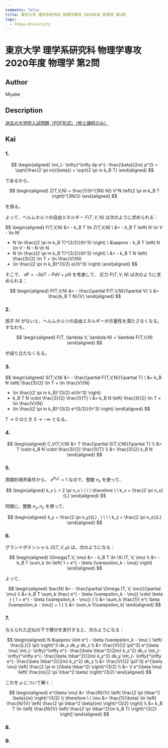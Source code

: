 ```yaml
---
comments: false
title: 東京大学 理学系研究科 物理学専攻 2020年度 物理学 第2問
tags:
  - Tokyo-University
---
```

# 東京大学 理学系研究科 物理学専攻 2020年度 物理学 第2問

## **Author**
Miyake

## **Description**
[過去の大学院入試問題（PDF形式）（修士課程のみ）](https://www.phys.s.u-tokyo.ac.jp/wp-content/uploads/2020/04/R2masterphysics.pdf)

## **Kai**
### 1.

$$
\begin{aligned}
\int_{- \infty}^\infty dp e^{- \frac{\beta}{2m} p^2}
= \sqrt{\frac{2 \pi m}{\beta}}
= \sqrt{2 \pi m k_B T}
\end{aligned}
$$

であるから、

$$
\begin{aligned}
Z(T,V,N) = \frac{1}{h^{3N} N!} V^N \left(2 \pi m k_B T \right)^{3N/2}
\end{aligned}
$$

を得る。

よって、ヘルムホルツの自由エネルギー $F(T,V,N)$ は次のように求められる：

$$
\begin{aligned}
F(T,V,N)
&= - k_B T \ln Z(T,V,N)
\\
&= - k_B T \left( N \ln V - \ln N!
+ N \ln \frac{(2 \pi m k_B T)^{3/2}}{h^3} \right)
\\
&\approx - k_B T \left( N \ln V - N - N \ln N
+ N \ln \frac{(2 \pi m k_B T)^{3/2}}{h^3} \right)
\\
&= - k_B T N \left( \frac{3}{2} \ln T +  \ln \frac{V}{N}
+ \ln \frac{(2 \pi m k_B)^{3/2} e}{h^3} \right)
\end{aligned}
$$

そこで、 $dF = -S dT - P dV + \mu N$ を考慮して、
圧力 $P(T,V,N)$ は次のように求められる：

$$
\begin{aligned}
P(T,V,N)
&= - \frac{\partial F(T,V,N)}{\partial V}
\\
&= \frac{k_B T N}{V}
\end{aligned}
$$

### 2.
因子 $N!$ がないと、ヘルムホルツの自由エネルギーが示量性を満たさなくなる。
すなわち、

$$
\begin{aligned}
F(T, \lambda V, \lambda N) = \lambda F(T,V,N)
\end{aligned}
$$

が成り立たなくなる。

### 3.

$$
\begin{aligned}
S(T,V,N)
&= - \frac{\partial F(T,V,N)}{\partial T}
\\
&= k_B N \left( \frac{3}{2} \ln T +  \ln \frac{V}{N}
+ \ln \frac{(2 \pi m k_B)^{3/2} e}{h^3} \right)
+ k_B T N \cdot \frac{3}{2} \frac{1}{T}
\\
&= k_B N \left( \frac{3}{2} \ln T +  \ln \frac{V}{N}
+ \ln \frac{(2 \pi m k_B)^{3/2} e^{5/2}}{h^3} \right)
\end{aligned}
$$

$T \to 0$ のとき $S \to - \infty$ となる。

### 4.

$$
\begin{aligned}
C_V(T,V,N)
&= T \frac{\partial S(T,V,N)}{\partial T}
\\
&= T \cdot k_B N \cdot \frac{3}{2} \frac{1}{T}
\\
&= \frac{3}{2} k_B N
\end{aligned}
$$

### 5.

周期的境界条件から、 $e^{i k_x L} = 1$ なので、整数 $n_x$ を使って、

$$
\begin{aligned}
k_x L = 2 \pi n_x
\ \ \ \ 
\therefore \ \ 
k_x = \frac{2 \pi n_x}{L}
\end{aligned}
$$

同様に、整数 $n_y, n_z$ を使って、

$$
\begin{aligned}
k_y = \frac{2 \pi n_y}{L}
, \ \ \ \ 
k_z = \frac{2 \pi n_z}{L}
\end{aligned}
$$

### 6.
グランドポテンシャル $\Omega (T, V, \mu)$ は、次のようになる：

$$
\begin{aligned}
\Omega(T,V, \mu)
&= - k_B T \ln \Xi (T, V, \mu)
\\
&= - k_B T \sum_k \ln
\left( 1 + e^{ - \beta (\varepsilon_k - \mu)} \right)
\end{aligned}
$$

よって、

$$
\begin{aligned}
\bar{N}
&= - \frac{\partial \Omega (T, V, \mu)}{\partial \mu}
\\
&= k_B T \sum_k 
\frac{ e^{ - \beta (\varepsilon_k - \mu)} \cdot \beta }
{ 1 + e^{ - \beta (\varepsilon_k - \mu)} }
\\
&= \sum_k
\frac{1}{ e^{ \beta (\varepsilon_k - \mu)} + 1 }
\\
&= \sum_k f(\varepsilon_k)
\end{aligned}
$$

### 7.
与えられた近似の下で積分を実行すると、次のようになる：

$$
\begin{aligned}
N
&\approx \iiint e^{ - \beta (\varepsilon_k - \mu) }
\left( \frac{L}{2 \pi} \right)^3 dk_x dk_y dk_z
\\
&= \frac{V}{(2 \pi)^3} e^{\beta \mu}
\int_{- \infty}^\infty e^{- \frac{\beta \hbar^2}{2m} k_x^2} dk_x
\int_{- \infty}^\infty e^{- \frac{\beta \hbar^2}{2m} k_y^2} dk_y
\int_{- \infty}^\infty e^{- \frac{\beta \hbar^2}{2m} k_z^2} dk_z
\\
&= \frac{V}{(2 \pi)^3} e^{\beta \mu}
\left( \frac{2 \pi m }{\beta \hbar^2} \right)^{3/2}
\\
&= V e^{\beta \mu}
\left( \frac{m}{2 \pi \hbar^2 \beta} \right)^{3/2}
\end{aligned}
$$

これを $\mu$ について解く：

$$
\begin{aligned}
e^{\beta \mu}
&= \frac{N}{V}
\left( \frac{2 \pi \hbar^2 \beta}{m} \right)^{3/2}
\\
\therefore \ \ 
\mu
&= \frac{1}{\beta} \ln \left[ \frac{N}{V}
\left( \frac{2 \pi \hbar^2 \beta}{m} \right)^{3/2} \right]
\\
&= k_B T \ln \left[ \frac{N}{V}
\left( \frac{2 \pi \hbar^2}{m k_B T} \right)^{3/2} \right]
\end{aligned}
$$

### 8.

### 9.